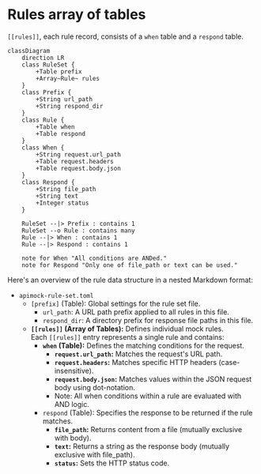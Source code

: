 # Rules array of tables

`[[rules]]`, each rule record, consists of a `when` table and a `respond` table.

```mermaid
classDiagram
    direction LR
    class RuleSet {
        +Table prefix
        +Array~Rule~ rules
    }
    class Prefix {
        +String url_path
        +String respond_dir
    }
    class Rule {
        +Table when
        +Table respond
    }
    class When {
        +String request.url_path
        +Table request.headers
        +Table request.body.json
    }
    class Respond {
        +String file_path
        +String text
        +Integer status
    }

    RuleSet --|> Prefix : contains 1
    RuleSet --o Rule : contains many
    Rule --|> When : contains 1
    Rule --|> Respond : contains 1

    note for When "All conditions are ANDed."
    note for Respond "Only one of file_path or text can be used."
```

Here's an overview of the rule data structure in a nested Markdown format:

- `apimock-rule-set.toml`
    - `[prefix]` (Table): Global settings for the rule set file.
        - `url_path`: A URL path prefix applied to all rules in this file.
        - `respond_dir`: A directory prefix for response file paths in this file.
    - **`[[rules]]` (Array of Tables):** Defines individual mock rules.    
        Each `[[rules]]` entry represents a single rule and contains:
        - **`when` (Table):** Defines the matching conditions for the request.
            - **`request.url_path`:** Matches the request's URL path.
            - **`request.headers`:** Matches specific HTTP headers (case-insensitive).
            - **`request.body.json`:** Matches values within the JSON request body using dot-notation.
            - Note: All when conditions within a rule are evaluated with AND logic.
        - `respond` (Table): Specifies the response to be returned if the rule matches.
            - **`file_path`:** Returns content from a file (mutually exclusive with body).
            - **`text`:** Returns a string as the response body (mutually exclusive with file_path).
            - **`status`:** Sets the HTTP status code.

